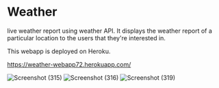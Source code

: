 # Weather
live weather report using weather API.
It displays the weather report of a particular location to the users that they're interested in.

This webapp is deployed on Heroku.

https://weather-webapp72.herokuapp.com/

![Screenshot (315)](https://user-images.githubusercontent.com/106341416/170878946-3786dffa-262e-48a2-bc7b-6cec46e93262.png)
![Screenshot (316)](https://user-images.githubusercontent.com/106341416/170878950-b5b16809-c641-4800-8567-854169772b12.png)
![Screenshot (319)](https://user-images.githubusercontent.com/106341416/170879077-9c56380b-706b-4e2d-9cc9-f9db2132e217.png)
